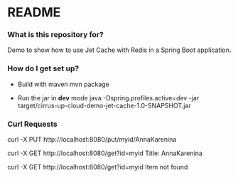 # README #

### What is this repository for? ###
Demo to show how to use Jet Cache with Redis in a Spring Boot application.

### How do I get set up? ###

* Build with maven
mvn package

* Run the jar in **dev** mode
java  -Dspring.profiles.active=dev  -jar target/cirrus-up-cloud-demo-jet-cache-1.0-SNAPSHOT.jar


### Curl Requests ###

curl -X PUT http://localhost:8080/put/myid/AnnaKarenina

curl -X GET http://localhost:8080/get?id=myid
Title: AnnaKarenina

curl -X GET http://localhost:8080/get?id=myid
Item not found